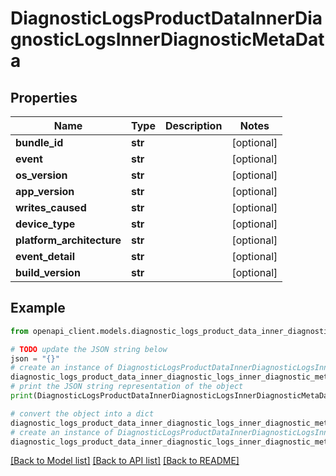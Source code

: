 # DiagnosticLogsProductDataInnerDiagnosticLogsInnerDiagnosticMetaData


## Properties

Name | Type | Description | Notes
------------ | ------------- | ------------- | -------------
**bundle_id** | **str** |  | [optional] 
**event** | **str** |  | [optional] 
**os_version** | **str** |  | [optional] 
**app_version** | **str** |  | [optional] 
**writes_caused** | **str** |  | [optional] 
**device_type** | **str** |  | [optional] 
**platform_architecture** | **str** |  | [optional] 
**event_detail** | **str** |  | [optional] 
**build_version** | **str** |  | [optional] 

## Example

```python
from openapi_client.models.diagnostic_logs_product_data_inner_diagnostic_logs_inner_diagnostic_meta_data import DiagnosticLogsProductDataInnerDiagnosticLogsInnerDiagnosticMetaData

# TODO update the JSON string below
json = "{}"
# create an instance of DiagnosticLogsProductDataInnerDiagnosticLogsInnerDiagnosticMetaData from a JSON string
diagnostic_logs_product_data_inner_diagnostic_logs_inner_diagnostic_meta_data_instance = DiagnosticLogsProductDataInnerDiagnosticLogsInnerDiagnosticMetaData.from_json(json)
# print the JSON string representation of the object
print(DiagnosticLogsProductDataInnerDiagnosticLogsInnerDiagnosticMetaData.to_json())

# convert the object into a dict
diagnostic_logs_product_data_inner_diagnostic_logs_inner_diagnostic_meta_data_dict = diagnostic_logs_product_data_inner_diagnostic_logs_inner_diagnostic_meta_data_instance.to_dict()
# create an instance of DiagnosticLogsProductDataInnerDiagnosticLogsInnerDiagnosticMetaData from a dict
diagnostic_logs_product_data_inner_diagnostic_logs_inner_diagnostic_meta_data_from_dict = DiagnosticLogsProductDataInnerDiagnosticLogsInnerDiagnosticMetaData.from_dict(diagnostic_logs_product_data_inner_diagnostic_logs_inner_diagnostic_meta_data_dict)
```
[[Back to Model list]](../README.md#documentation-for-models) [[Back to API list]](../README.md#documentation-for-api-endpoints) [[Back to README]](../README.md)


